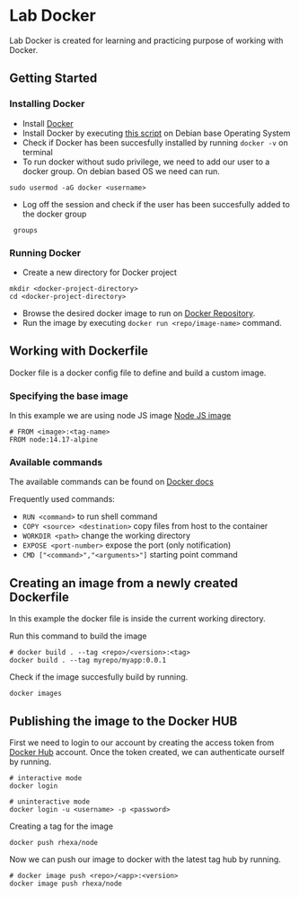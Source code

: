 # Lab Docker

Lab Docker is created for learning and practicing purpose of working with Docker.

## Getting Started

### Installing Docker
  - Install [Docker](https://docs.docker.com/get-docker/)
  - Install Docker by executing [this script](https://github.com/rhexa/dockerExercise21-8-1/blob/main/apt/docker.sh) on Debian base Operating System
  - Check if Docker has been succesfully installed by running `docker -v` on terminal
  - To run docker without sudo privilege, we need to add our user to a docker group. On debian based OS we need can run.
```
sudo usermod -aG docker <username>
```
  - Log off the session and check if the user has been succesfully added to the docker group
```
 groups 
```

### Running Docker
- Create a new directory for Docker project
```
mkdir <docker-project-directory>
cd <docker-project-directory>
```
- Browse the desired docker image to run on [Docker Repository](https://hub.docker.com/). 
- Run the image by executing `docker run <repo/image-name>` command.

## Working with Dockerfile
Docker file is a docker config file to define and build a custom image.

### Specifying the base image
In this example we are using node JS image [Node JS image](https://hub.docker.com/_/node)
```
# FROM <image>:<tag-name>
FROM node:14.17-alpine
```
### Available commands
The available commands can be found on [Docker docs](https://docs.docker.com/engine/reference/builder/)

Frequently used commands:
- `RUN <command>` to run shell command
- `COPY <source> <destination>` copy files from host to the container
- `WORKDIR <path>` change the working directory
- `EXPOSE <port-number>` expose the port (only notification)
- `CMD ["<command>","<arguments>"]` starting point command

## Creating an image from a newly created Dockerfile
In this example the docker file is inside the current working directory.

Run this command to build the image
```
# docker build . --tag <repo>/<version>:<tag>
docker build . --tag myrepo/myapp:0.0.1
```
Check if the image succesfully build by running.
```
docker images
```

## Publishing the image to the Docker HUB
First we need to login to our account by creating the access token from [Docker Hub](https://hub.docker.com/settings/security) account. Once the token created, we can authenticate ourself by running.
```
# interactive mode
docker login

# uninteractive mode
docker login -u <username> -p <password>
```

Creating a tag for the image
```
docker push rhexa/node
``` 

Now we can push our image to docker with the latest tag hub by running.
```
# docker image push <repo>/<app>:<version>
docker image push rhexa/node
```